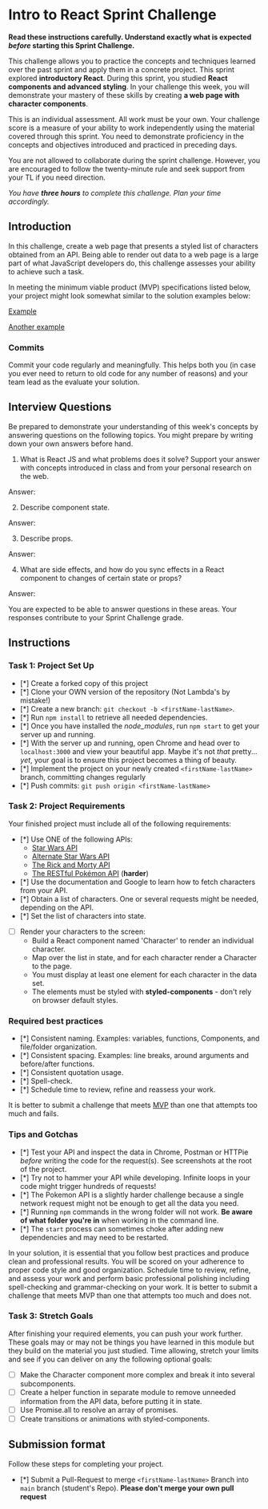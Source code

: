 # Intro to React Sprint Challenge

**Read these instructions carefully. Understand exactly what is expected _before_ starting this Sprint Challenge.**

This challenge allows you to practice the concepts and techniques learned over the past sprint and apply them in a concrete project. This sprint explored **introductory React**. During this sprint, you studied **React components and advanced styling**. In your challenge this week, you will demonstrate your mastery of these skills by creating **a web page with character components**.

This is an individual assessment. All work must be your own. Your challenge score is a measure of your ability to work independently using the material covered through this sprint. You need to demonstrate proficiency in the concepts and objectives introduced and practiced in preceding days.

You are not allowed to collaborate during the sprint challenge. However, you are encouraged to follow the twenty-minute rule and seek support from your TL if you need direction.

_You have **three hours** to complete this challenge. Plan your time accordingly._

## Introduction

In this challenge, create a web page that presents a styled list of characters obtained from an API. Being able to render out data to a web page is a large part of what JavaScript developers do, this challenge assesses your ability to achieve such a task.

In meeting the minimum viable product (MVP) specifications listed below, your project might look somewhat similar to the solution examples below:

[Example](https://tk-assets.lambdaschool.com/b011a132-0916-4ed2-8955-14192de03a75_sample-screenshot.png)

[Another example](https://tk-assets.lambdaschool.com/3b82c793-2352-4d4d-a81d-e55bf350f7bd_sample-screenshot2.png)

### Commits

Commit your code regularly and meaningfully. This helps both you (in case you ever need to return to old code for any number of reasons) and your team lead as the evaluate your solution.

## Interview Questions

Be prepared to demonstrate your understanding of this week's concepts by answering questions on the following topics. You might prepare by writing down your own answers before hand.

1. What is React JS and what problems does it solve? Support your answer with concepts introduced in class and from your personal research on the web.

Answer:



2. Describe component state.

Answer:




3. Describe props.

Answer:



4. What are side effects, and how do you sync effects in a React component to changes of certain state or props?

Answer:


You are expected to be able to answer questions in these areas. Your responses contribute to your Sprint Challenge grade.

## Instructions

### Task 1: Project Set Up

- [*] Create a forked copy of this project
- [*] Clone your OWN version of the repository (Not Lambda's by mistake!)
- [*] Create a new branch: `git checkout -b <firstName-lastName>`.
- [*] Run `npm install` to retrieve all needed dependencies.
- [*] Once you have installed the _node_modules_, run `npm start` to get your server up and running.
- [*] With the server up and running, open Chrome and head over to `localhost:3000` and view your beautiful app. Maybe it's not _that_ pretty... _yet_, your goal is to ensure this project becomes a thing of beauty.
- [*] Implement the project on your newly created `<firstName-lastName>` branch, committing changes regularly
- [*] Push commits: `git push origin <firstName-lastName>`

### Task 2: Project Requirements

Your finished project must include all of the following requirements:

- [*] Use ONE of the following APIs:
  - [Star Wars API](https://swapi.dev/)
  - [Alternate Star Wars API](https://swapi.py4e.com/)
  - [The Rick and Morty API](https://rickandmortyapi.com/)
  - [The RESTful Pokémon API](https://pokeapi.co/) (**harder**)
- [*] Use the documentation and Google to learn how to fetch characters from your API.
- [*] Obtain a list of characters. One or several requests might be needed, depending on the API.
- [*] Set the list of characters into state.
- [ ] Render your characters to the screen:
  - Build a React component named 'Character' to render an individual character.
  - Map over the list in state, and for each character render a Character to the page.
  - You must display at least one element for each character in the data set.
  - The elements must be styled with **styled-components** - don't rely on browser default styles.

### Required best practices

- [*] Consistent naming. Examples: variables, functions, Components, and file/folder organization.
- [*] Consistent spacing. Examples: line breaks, around arguments and before/after functions.
- [*] Consistent quotation usage.
- [*] Spell-check.
- [*] Schedule time to review, refine and reassess your work.

It is better to submit a challenge that meets [MVP](https://en.wikipedia.org/wiki/Minimum_viable_product) than one that attempts too much and fails.

### Tips and Gotchas

- [*] Test your API and inspect the data in Chrome, Postman or HTTPie _before_ writing the code for the request(s). See screenshots at the root of the project.
- [*] Try not to hammer your API while developing. Infinite loops in your code might trigger hundreds of requests!
- [*] The Pokemon API is a slightly harder challenge because a single network request might not be enough to get all the data you need.
- [*] Running `npm` commands in the wrong folder will not work. **Be aware of what folder you're in** when working in the command line.
- [*] The `start` process can sometimes choke after adding new dependencies and may need to be restarted.

In your solution, it is essential that you follow best practices and produce clean and professional results. You will be scored on your adherence to proper code style and good organization. Schedule time to review, refine, and assess your work and perform basic professional polishing including spell-checking and grammar-checking on your work. It is better to submit a challenge that meets MVP than one that attempts too much and does not.

### Task 3: Stretch Goals

After finishing your required elements, you can push your work further. These goals may or may not be things you have learned in this module but they build on the material you just studied. Time allowing, stretch your limits and see if you can deliver on any the following optional goals:

- [ ] Make the Character component more complex and break it into several subcomponents.
- [ ] Create a helper function in separate module to remove unneeded information from the API data, before putting it in state.
- [ ] Use Promise.all to resolve an array of promises.
- [ ] Create transitions or animations with styled-components.

## Submission format

Follow these steps for completing your project.

- [*] Submit a Pull-Request to merge `<firstName-lastName>` Branch into `main` branch (student's Repo). **Please don't merge your own pull request**
